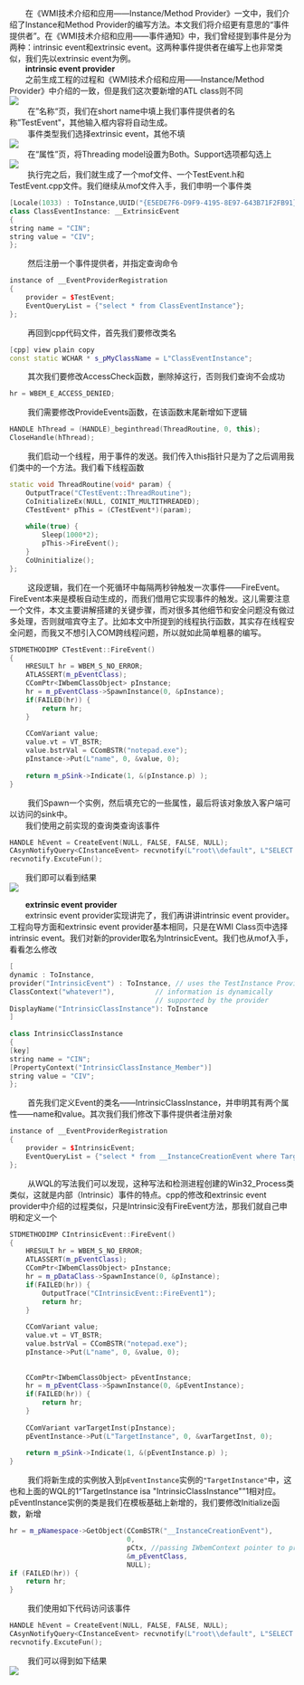 &emsp;&emsp;在《WMI技术介绍和应用——Instance/Method Provider》一文中，我们介绍了Instance和Method Provider的编写方法。本文我们将介绍更有意思的“事件提供者”。在《WMI技术介绍和应用——事件通知》中，我们曾经提到事件是分为两种：intrinsic event和extrinsic event。这两种事件提供者在编写上也非常类似，我们先以extrinsic event为例。  
&emsp;&emsp;**intrinsic event provider**  
&emsp;&emsp;之前生成工程的过程和《WMI技术介绍和应用——Instance/Method Provider》中介绍的一致，但是我们这次要新增的ATL class则不同  
![](_v_images/_1521453585_5224.png)  
&emsp;&emsp; 在”名称“页，我们在short name中填上我们事件提供者的名称”TestEvent"，其他输入框内容将自动生成。  
&emsp;&emsp; 事件类型我们选择extrinsic event，其他不填  
![](_v_images/_1521453622_1634.png)  
&emsp;&emsp; 在“属性”页，将Threading model设置为Both。Support选项都勾选上  
![](_v_images/_1521453670_29826.png)  
&emsp;&emsp; 执行完之后，我们就生成了一个mof文件、一个TestEvent.h和TestEvent.cpp文件。我们继续从mof文件入手，我们申明一个事件类  
```c++
[Locale(1033) : ToInstance,UUID("{E5EDE7F6-D9F9-4195-8E97-643B71F2FB91}") : ToInstance]   
class ClassEventInstance: __ExtrinsicEvent   
{  
string name = "CIN";  
string value = "CIV";  
};  
```
&emsp;&emsp; 然后注册一个事件提供者，并指定查询命令  
```c++
instance of __EventProviderRegistration  
{  
    provider = $TestEvent;  
    EventQueryList = {"select * from ClassEventInstance"};  
};  
```
&emsp;&emsp; 再回到cpp代码文件，首先我们要修改类名  
```c++
[cpp] view plain copy
const static WCHAR * s_pMyClassName = L"ClassEventInstance";   
```
&emsp;&emsp; 其次我们要修改AccessCheck函数，删除掉这行，否则我们查询不会成功  
```c++
hr = WBEM_E_ACCESS_DENIED;  
```
&emsp;&emsp; 我们需要修改ProvideEvents函数，在该函数末尾新增如下逻辑  
```c++
HANDLE hThread = (HANDLE)_beginthread(ThreadRoutine, 0, this);  
CloseHandle(hThread); 
```
&emsp;&emsp; 我们启动一个线程，用于事件的发送。我们传入this指针只是为了之后调用我们类中的一个方法。我们看下线程函数  
```c++
static void ThreadRoutine(void* param) {  
    OutputTrace("CTestEvent::ThreadRoutine");  
    CoInitializeEx(NULL, COINIT_MULTITHREADED);  
    CTestEvent* pThis = (CTestEvent*)(param);  
  
    while(true) {  
        Sleep(1000*2);  
        pThis->FireEvent();  
    }  
    CoUninitialize();  
};  
```
&emsp;&emsp; 这段逻辑，我们在一个死循环中每隔两秒钟触发一次事件——FireEvent。FireEvent本来是模板自动生成的，而我们借用它实现事件的触发。这儿需要注意一个文件，本文主要讲解搭建的关键步骤，而对很多其他细节和安全问题没有做过多处理，否则就喧宾夺主了。比如本文中所提到的线程执行函数，其实存在线程安全问题，而我又不想引入COM跨线程问题，所以就如此简单粗暴的编写。  

```c++
STDMETHODIMP CTestEvent::FireEvent()  
{  
    HRESULT hr = WBEM_S_NO_ERROR;  
    ATLASSERT(m_pEventClass);  
    CComPtr<IWbemClassObject> pInstance;  
    hr = m_pEventClass->SpawnInstance(0, &pInstance);  
    if(FAILED(hr)) {  
        return hr;  
    }  
  
    CComVariant value;  
    value.vt = VT_BSTR;  
    value.bstrVal = CComBSTR("notepad.exe");  
    pInstance->Put(L"name", 0, &value, 0);  
  
    return m_pSink->Indicate(1, &(pInstance.p) );  
}  
```
&emsp;&emsp; 我们Spawn一个实例，然后填充它的一些属性，最后将该对象放入客户端可以访问的sink中。  
&emsp;&emsp;我们使用之前实现的查询类查询该事件  

```c++
HANDLE hEvent = CreateEvent(NULL, FALSE, FALSE, NULL);  
CAsynNotifyQuery<CInstanceEvent> recvnotify(L"root\\default", L"SELECT * FROM ClassEventInstance", hEvent);  
recvnotify.ExcuteFun();  
```
&emsp;&emsp;我们即可以看到结果  
![](_v_images/_1521453860_14957.png)  


&emsp;&emsp;**extrinsic event provider**  
&emsp;&emsp;extrinsic event provider实现讲完了，我们再讲讲intrinsic event provider。工程向导方面和extrinsic event provider基本相同，只是在WMI Class页中选择intrinsic event。我们对新的provider取名为IntrinsicEvent。我们也从mof入手，看看怎么修改  
```c++
[  
dynamic : ToInstance,   
provider("IntrinsicEvent") : ToInstance, // uses the TestInstance Provider  
ClassContext("whatever!"),          // information is dynamically  
                                    // supported by the provider  
DisplayName("IntrinsicClassInstance"): ToInstance  
]                                      
  
class IntrinsicClassInstance   
{  
[key]  
string name = "CIN";  
[PropertyContext("IntrinsicClassInstance_Member")]  
string value = "CIV";  
}; 
```
&emsp;&emsp; 首先我们定义Event的类名——IntrinsicClassInstance，并申明其有两个属性——name和value。其次我们我们修改下事件提供者注册对象  

```c++
instance of __EventProviderRegistration  
{  
    provider = $IntrinsicEvent;  
    EventQueryList = {"select * from __InstanceCreationEvent where TargetInstance isa \"IntrinsicClassInstance\""};  
};   
```
&emsp;&emsp; 从WQL的写法我们可以发现，这种写法和检测进程创建的Win32_Process类类似，这就是内部（Intrinsic）事件的特点。cpp的修改和extrinsic event provider中介绍的过程类似，只是Intrinsic没有FireEvent方法，那我们就自己申明和定义一个  
```c++
STDMETHODIMP CIntrinsicEvent::FireEvent()  
{  
    HRESULT hr = WBEM_S_NO_ERROR;  
    ATLASSERT(m_pEventClass);  
    CComPtr<IWbemClassObject> pInstance;  
    hr = m_pDataClass->SpawnInstance(0, &pInstance);  
    if(FAILED(hr)) {  
        OutputTrace("CIntrinsicEvent::FireEvent1");  
        return hr;  
    }  
  
    CComVariant value;  
    value.vt = VT_BSTR;  
    value.bstrVal = CComBSTR("notepad.exe");  
    pInstance->Put(L"name", 0, &value, 0);  
  
  
    CComPtr<IWbemClassObject> pEventInstance;  
    hr = m_pEventClass->SpawnInstance(0, &pEventInstance);  
    if(FAILED(hr)) {  
        return hr;  
    }  
  
    CComVariant varTargetInst(pInstance);  
    pEventInstance->Put(L"TargetInstance", 0, &varTargetInst, 0);  
  
    return m_pSink->Indicate(1, &(pEventInstance.p) );  
}  
```

&emsp;&emsp; 我们将新生成的实例放入到`pEventInstance`实例的`"TargetInstance"`中，这也和上面的WQL的1“TargetInstance isa \"IntrinsicClassInstance\"”1相对应。pEventInstance实例的类是我们在模板基础上新增的，我们要修改Initialize函数，新增  
```c++
hr = m_pNamespace->GetObject(CComBSTR("__InstanceCreationEvent"),   
                             0,   
                             pCtx, //passing IWbemContext pointer to prevent deadlocks  
                             &m_pEventClass,   
                             NULL);  
if (FAILED(hr)) {  
    return hr;  
}  
```
&emsp;&emsp; 我们使用如下代码访问该事件  
```c++
HANDLE hEvent = CreateEvent(NULL, FALSE, FALSE, NULL);  
CAsynNotifyQuery<CInstanceEvent> recvnotify(L"root\\default", L"SELECT * FROM __InstanceCreationEvent WITHIN 1 WHERE TargetInstance ISA 'IntrinsicClassInstance'", hEvent);  
recvnotify.ExcuteFun();  
```
&emsp;&emsp; 我们可以得到如下结果  
![](_v_images/_1521454058_25210.png)